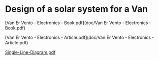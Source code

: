 # Design of a solar system for a Van

[Van Er Vento - Electronics - Book.pdf](doc/Van Er Vento - Electronics - Book.pdf)  

[Van Er Vento - Electronics - Article.pdf](doc/Van Er Vento - Electronics - Article.pdf)  

[Single-Line-Diagram.pdf](Single-Line-Diagram/Single-Line-Diagram.pdf)  
 